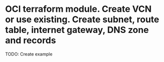# OCI terraform module. Create VCN or use existing. Create subnet, route table, internet gateway, DNS zone and records

TODO: Create example
